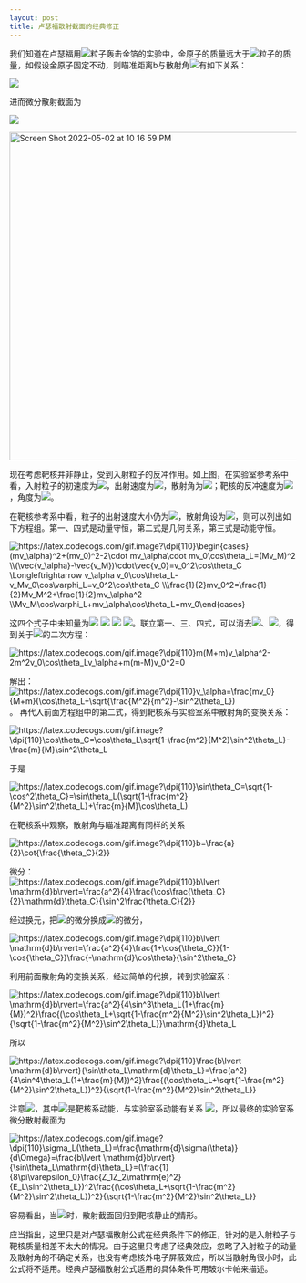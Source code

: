 ```yaml
---
layout: post
title: 卢瑟福散射截面的经典修正
---
```


我们知道在卢瑟福用![](https://latex.codecogs.com/gif.latex?\\\alpha)粒子轰击金箔的实验中，金原子的质量远大于![](https://latex.codecogs.com/gif.latex?\\\alpha)粒子的质量，如假设金原子固定不动，则瞄准距离b与散射角![](https://latex.codecogs.com/gif.latex?\\\theta)有如下关系：

![](https://latex.codecogs.com/gif.latex?\\\mathrm{b}=\frac{a}{2}\cot{\frac{\theta}{2}})

进而微分散射截面为

![](https://latex.codecogs.com/gif.latex?\\\sigma_c(\theta)=\frac{dN'}{Nnt\mathrm{d}\Omega}=(\frac{1}{4\pi\varepsilon_0}\frac{Z_1Z_2\mathrm{e}^2}{4E})^2\frac{1}{\sin^4{\frac{\theta}{2}}})

<img width="576" alt="Screen Shot 2022-05-02 at 10 16 59 PM" src="https://user-images.githubusercontent.com/69313601/167850319-134c3d8d-5a73-468f-92c2-aefb4c4c50e7.png">

现在考虑靶核并非静止，受到入射粒子的反冲作用。如上图，在实验室参考系中看，入射粒子的初速度为![](https://latex.codecogs.com/gif.latex?\\v_0)，出射速度为![](https://latex.codecogs.com/gif.latex?\\v_\alpha)，散射角为![](https://latex.codecogs.com/gif.latex?\\\theta_L)；靶核的反冲速度为![](https://latex.codecogs.com/gif.latex?\\v_M)，角度为![](https://latex.codecogs.com/gif.latex?\\\varphi_L)。

在靶核参考系中看，粒子的出射速度大小仍为![](https://latex.codecogs.com/gif.latex?\\v_0)，散射角设为![](https://latex.codecogs.com/gif.latex?\\\theta_C)，则可以列出如下方程组。第一、四式是动量守恒，第二式是几何关系，第三式是动能守恒。

<img src="https://latex.codecogs.com/gif.image?\dpi{110}\begin{cases}(mv_\alpha)^2&plus;(mv_0)^2-2\cdot&space;mv_\alpha\cdot&space;mv_0\cos\theta_L=(Mv_M)^2&space;\\(\vec{v_\alpha}-\vec{v_M})\cdot\vec{v_0}=v_0^2\cos\theta_C&space;\Longleftrightarrow&space;v_\alpha&space;v_0\cos\theta_L-&space;v_Mv_0\cos\varphi_L=v_0^2\cos\theta_C&space;\\\frac{1}{2}mv_0^2=\frac{1}{2}Mv_M^2&plus;\frac{1}{2}mv_\alpha^2&space;\\Mv_M\cos\varphi_L&plus;mv_\alpha\cos\theta_L=mv_0\end{cases}" title="https://latex.codecogs.com/gif.image?\dpi{110}\begin{cases}(mv_\alpha)^2+(mv_0)^2-2\cdot mv_\alpha\cdot mv_0\cos\theta_L=(Mv_M)^2 \\(\vec{v_\alpha}-\vec{v_M})\cdot\vec{v_0}=v_0^2\cos\theta_C \Longleftrightarrow v_\alpha v_0\cos\theta_L- v_Mv_0\cos\varphi_L=v_0^2\cos\theta_C \\\frac{1}{2}mv_0^2=\frac{1}{2}Mv_M^2+\frac{1}{2}mv_\alpha^2 \\Mv_M\cos\varphi_L+mv_\alpha\cos\theta_L=mv_0\end{cases}" />

这四个式子中未知量为![](https://latex.codecogs.com/gif.latex?\\v_M) ![](https://latex.codecogs.com/gif.latex?\\v_\alpha) ![](https://latex.codecogs.com/gif.latex?\\\varphi_L) ![](https://latex.codecogs.com/gif.latex?\\\theta_C)。联立第一、三、四式，可以消去![](https://latex.codecogs.com/gif.latex?\\v_M)、![](https://latex.codecogs.com/gif.latex?\\\varphi_L)，得到关于![](https://latex.codecogs.com/gif.latex?\\v_\alpha)的二次方程：

<img src="https://latex.codecogs.com/gif.image?\dpi{110}m(M&plus;m)v_\alpha^2-2m^2v_0\cos\theta_Lv_\alpha&plus;m(m-M)v_0^2=0" title="https://latex.codecogs.com/gif.image?\dpi{110}m(M+m)v_\alpha^2-2m^2v_0\cos\theta_Lv_\alpha+m(m-M)v_0^2=0" />

解出：<img src="https://latex.codecogs.com/gif.image?\dpi{110}v_\alpha=\frac{mv_0}{M&plus;m}(\cos\theta_L&plus;\sqrt{\frac{M^2}{m^2}-\sin^2\theta_L})" title="https://latex.codecogs.com/gif.image?\dpi{110}v_\alpha=\frac{mv_0}{M+m}(\cos\theta_L+\sqrt{\frac{M^2}{m^2}-\sin^2\theta_L})" />。
再代入前面方程组中的第二式，得到靶核系与实验室系中散射角的变换关系：

<img src="https://latex.codecogs.com/gif.image?\dpi{110}\cos\theta_C=\cos\theta_L\sqrt{1-\frac{m^2}{M^2}\sin^2\theta_L}-\frac{m}{M}\sin^2\theta_L" title="https://latex.codecogs.com/gif.image?\dpi{110}\cos\theta_C=\cos\theta_L\sqrt{1-\frac{m^2}{M^2}\sin^2\theta_L}-\frac{m}{M}\sin^2\theta_L" />

于是

<img src="https://latex.codecogs.com/gif.image?\dpi{110}\sin\theta_C=\sqrt{1-\cos^2\theta_C}=\sin\theta_L(\sqrt{1-\frac{m^2}{M^2}\sin^2\theta_L}&plus;\frac{m}{M}\cos\theta_L)" title="https://latex.codecogs.com/gif.image?\dpi{110}\sin\theta_C=\sqrt{1-\cos^2\theta_C}=\sin\theta_L(\sqrt{1-\frac{m^2}{M^2}\sin^2\theta_L}+\frac{m}{M}\cos\theta_L)" />

在靶核系中观察，散射角与瞄准距离有同样的关系

<img src="https://latex.codecogs.com/gif.image?\dpi{110}b=\frac{a}{2}\cot{\frac{\theta_C}{2}}" title="https://latex.codecogs.com/gif.image?\dpi{110}b=\frac{a}{2}\cot{\frac{\theta_C}{2}}" />

微分：<img src="https://latex.codecogs.com/gif.image?\dpi{110}b\lvert&space;\mathrm{d}b\rvert=\frac{a^2}{4}\frac{\cos\frac{\theta_C}{2}\mathrm{d}\theta_C}{\sin^2\frac{\theta_C}{2}}" title="https://latex.codecogs.com/gif.image?\dpi{110}b\lvert \mathrm{d}b\rvert=\frac{a^2}{4}\frac{\cos\frac{\theta_C}{2}\mathrm{d}\theta_C}{\sin^2\frac{\theta_C}{2}}" />

经过换元，把![](https://latex.codecogs.com/gif.latex?\\\theta_C)的微分换成![](https://latex.codecogs.com/gif.latex?\\\cos{\theta_C})的微分，

<img src="https://latex.codecogs.com/gif.image?\dpi{110}b\lvert&space;\mathrm{d}b\rvert=\frac{a^2}{4}\frac{1&plus;\cos{\theta_C}}{1-\cos{\theta_C}}\frac{-\mathrm{d}\cos\theta}{\sin^2\theta_C}" title="https://latex.codecogs.com/gif.image?\dpi{110}b\lvert \mathrm{d}b\rvert=\frac{a^2}{4}\frac{1+\cos{\theta_C}}{1-\cos{\theta_C}}\frac{-\mathrm{d}\cos\theta}{\sin^2\theta_C}" />

利用前面散射角的变换关系，经过简单的代换，转到实验室系：

<img src="https://latex.codecogs.com/gif.image?\dpi{110}b\lvert&space;\mathrm{d}b\rvert=\frac{a^2}{4\sin^3\theta_L(1&plus;\frac{m}{M})^2}\frac{(\cos\theta_L&plus;\sqrt{1-\frac{m^2}{M^2}\sin^2\theta_L})^2}{\sqrt{1-\frac{m^2}{M^2}\sin^2\theta_L}}\mathrm{d}\theta_L" title="https://latex.codecogs.com/gif.image?\dpi{110}b\lvert \mathrm{d}b\rvert=\frac{a^2}{4\sin^3\theta_L(1+\frac{m}{M})^2}\frac{(\cos\theta_L+\sqrt{1-\frac{m^2}{M^2}\sin^2\theta_L})^2}{\sqrt{1-\frac{m^2}{M^2}\sin^2\theta_L}}\mathrm{d}\theta_L" />

所以

<img src="https://latex.codecogs.com/gif.image?\dpi{110}\frac{b\lvert&space;\mathrm{d}b\rvert}{\sin\theta_L\mathrm{d}\theta_L}=\frac{a^2}{4\sin^4\theta_L(1&plus;\frac{m}{M})^2}\frac{(\cos\theta_L&plus;\sqrt{1-\frac{m^2}{M^2}\sin^2\theta_L})^2}{\sqrt{1-\frac{m^2}{M^2}\sin^2\theta_L}}" title="https://latex.codecogs.com/gif.image?\dpi{110}\frac{b\lvert \mathrm{d}b\rvert}{\sin\theta_L\mathrm{d}\theta_L}=\frac{a^2}{4\sin^4\theta_L(1+\frac{m}{M})^2}\frac{(\cos\theta_L+\sqrt{1-\frac{m^2}{M^2}\sin^2\theta_L})^2}{\sqrt{1-\frac{m^2}{M^2}\sin^2\theta_L}}" />

注意![](https://latex.codecogs.com/gif.latex?\\a=\frac{Z_1Z_2}{4\pi\varepsilon_0E_C})，其中![](https://latex.codecogs.com/gif.latex?\\E_C)是靶核系动能，与实验室系动能有关系 ![](https://latex.codecogs.com/gif.latex?\\E_C=(\frac{M}{M+m})^2E_L)，所以最终的实验室系微分散射截面为

<img src="https://latex.codecogs.com/gif.image?\dpi{110}\sigma_L(\theta_L)=\frac{\mathrm{d}\sigma(\theta)}{d\Omega}=\frac{b\lvert&space;\mathrm{d}b\rvert}{\sin\theta_L\mathrm{d}\theta_L}=(\frac{1}{8\pi\varepsilon_0}\frac{Z_1Z_2\mathrm{e}^2}{E_L\sin^2\theta_L})^2\frac{(\cos\theta_L&plus;\sqrt{1-\frac{m^2}{M^2}\sin^2\theta_L})^2}{\sqrt{1-\frac{m^2}{M^2}\sin^2\theta_L}}" title="https://latex.codecogs.com/gif.image?\dpi{110}\sigma_L(\theta_L)=\frac{\mathrm{d}\sigma(\theta)}{d\Omega}=\frac{b\lvert \mathrm{d}b\rvert}{\sin\theta_L\mathrm{d}\theta_L}=(\frac{1}{8\pi\varepsilon_0}\frac{Z_1Z_2\mathrm{e}^2}{E_L\sin^2\theta_L})^2\frac{(\cos\theta_L+\sqrt{1-\frac{m^2}{M^2}\sin^2\theta_L})^2}{\sqrt{1-\frac{m^2}{M^2}\sin^2\theta_L}}" />

容易看出，当![](https://latex.codecogs.com/gif.latex?\\m\ll&space;M)时，散射截面回归到靶核静止的情形。

应当指出，这里只是对卢瑟福散射公式在经典条件下的修正，针对的是入射粒子与靶核质量相差不太大的情况。由于这里只考虑了经典效应，忽略了入射粒子的动量及散射角的不确定关系，也没有考虑核外电子屏蔽效应，所以当散射角很小时，此公式将不适用。经典卢瑟福散射公式适用的具体条件可用玻尔卡帕来描述。
